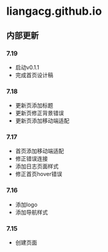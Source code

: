 # liangacg.github.io
## 内部更新 
### 7.19
- 启动v0.1.1
- 完成首页设计稿
### 7.18
- 更新页添加标题
- 更新页修正背景错误
- 更新页添加移动端适配
### 7.17
- 首页添加移动端适配
- 修正错误连接
- 添加日志页面样式
- 修正首页hover错误
### 7.16
- 添加logo
- 添加导航样式
### 7.15
- 创建页面
